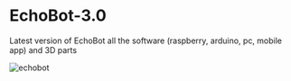 # EchoBot-3.0

Latest version of EchoBot all the software (raspberry, arduino, pc, mobile app) and 3D parts


![echobot](https://github.com/michelottialessandro/EchoBot-3.0/assets/90627984/8dc13a9b-3724-4a77-bd55-8b3e93bc8857)
